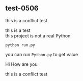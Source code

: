 ## test-0506

this is a conflict test</br>

this is a test</br>
this project is not a real Python

```
python run.py
```

you can run ``Python.py`` to get value

Hi How are you

this is a conflict test</br>

